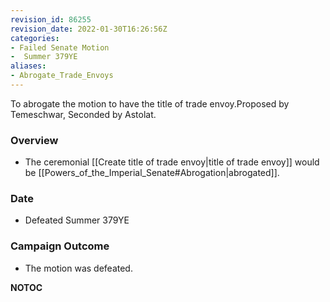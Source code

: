 ```yaml
---
revision_id: 86255
revision_date: 2022-01-30T16:26:56Z
categories:
- Failed Senate Motion
-  Summer 379YE
aliases:
- Abrogate_Trade_Envoys
---
```


To abrogate the motion to have the title of trade envoy.Proposed by Temeschwar, Seconded by Astolat.

### Overview
* The ceremonial [[Create title of trade envoy|title of trade envoy]] would be [[Powers_of_the_Imperial_Senate#Abrogation|abrogated]].

### Date
* Defeated Summer 379YE

### Campaign Outcome
* The motion was defeated.



__NOTOC__